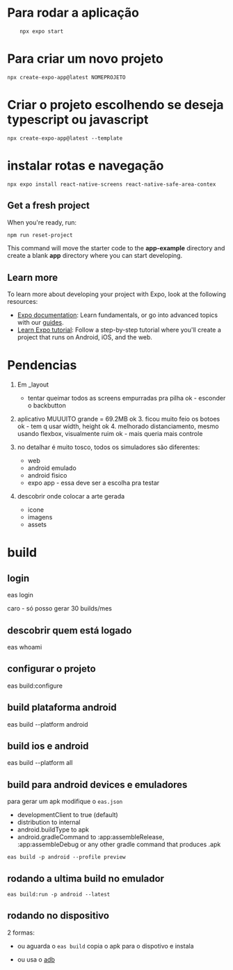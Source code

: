 # Para rodar a aplicação

```shell
    npx expo start
   ```

# Para criar um novo projeto

```shell
npx create-expo-app@latest NOMEPROJETO
```

# Criar o projeto escolhendo se deseja typescript ou javascript

```shell
npx create-expo-app@latest --template
```

# instalar rotas e navegação

```shell
npx expo install react-native-screens react-native-safe-area-contex
```

## Get a fresh project

When you're ready, run:

```bash
npm run reset-project
```

This command will move the starter code to the **app-example** directory and create a blank **app** directory where you can start developing.

## Learn more

To learn more about developing your project with Expo, look at the following resources:

- [Expo documentation](https://docs.expo.dev/): Learn fundamentals, or go into advanced topics with our [guides](https://docs.expo.dev/guides).
- [Learn Expo tutorial](https://docs.expo.dev/tutorial/introduction/): Follow a step-by-step tutorial where you'll create a project that runs on Android, iOS, and the web.

# Pendencias

1. Em _layout
   - tentar queimar todos as screens empurradas pra pilha
ok   - esconder o backbutton

2. aplicativo MUUUITO grande = 69.2MB
ok 3. ficou muito feio os botoes
ok - tem q usar width, height
ok 4. melhorado distanciamento, mesmo usando flexbox, visualmente ruim
ok   - mais queria mais controle
5. no detalhar é muito tosco, todos os simuladores são diferentes:
   - web
   - android emulado
   - android fisico
   - expo app   -   essa deve ser a escolha pra testar
6. descobrir onde colocar a arte gerada
   - icone
   - imagens
   - assets   

# build

## login
eas login

caro - só posso gerar 30 builds/mes

## descobrir quem está logado
eas whoami

## configurar o projeto
eas build:configure

## build plataforma android
eas build --platform android

## build ios e android
eas build --platform all

## build para android devices e emuladores

para gerar um apk modifique o `eas.json`

* developmentClient to true (default)
* distribution to internal
* android.buildType to apk
* android.gradleCommand to :app:assembleRelease, :app:assembleDebug or any other gradle command that produces .apk

```shell
eas build -p android --profile preview
```

## rodando a ultima build no emulador

```shell
eas build:run -p android --latest
```

## rodando no dispositivo

2 formas:

- ou aguarda o `eas build` copia o apk para o dispotivo e instala

- ou usa o [adb](https://developer.android.com/studio/command-line/adb)
